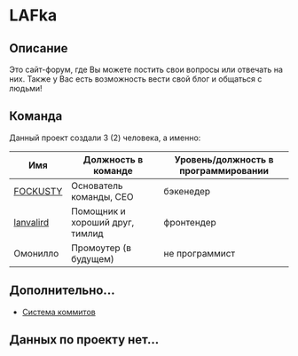 # LAFka

## Описание

Это сайт-форум, где Вы можете постить свои вопросы или отвечать на них. Также у Вас есть возможность вести свой блог и общаться с людьми!

## Команда

Данный проект создали 3 (2) человека, а именно:

| Имя | Должность в команде | Уровень/должность в программировании |
| --------- | ----------- | ------- |
| [FOCKUSTY](https://github.com/FOCKUSTY)    | Основатель команды, CEO         | бэкенедер      |
| [lanvalird](https://github.com/lanvalird)  | Помощник и хороший друг, тимлид | фронтендер     |
| Омонилло                                   | Промоутер (в будущем)           | не программист |


## Дополнительно...

- [Система коммитов](./docs/commit.system.md)

## Данных по проекту нет...